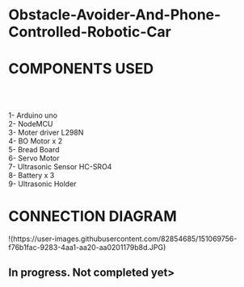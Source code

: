 # Obstacle-Avoider-And-Phone-Controlled-Robotic-Car

<h1>COMPONENTS USED</h1><br><br>

1- Arduino uno <br>
2- NodeMCU<br>
3- Moter driver L298N <br>
4- BO Motor x 2 <br>
5- Bread Board <br>
6- Servo Motor <br>
7- Ultrasonic Sensor HC-SRO4 <br>
8- Battery x 3 <br>
9- Ultrasonic Holder


<h1> CONNECTION DIAGRAM</h1>
!(https://user-images.githubusercontent.com/82854685/151069756-f76b1fac-9283-4aa1-aa20-aa0201179b8d.JPG)


<h2>In progress. Not completed yet>
